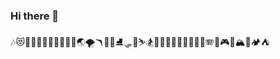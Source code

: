 ### Hi there 👋

🎶😻🧔‍♂️👨‍💻🥷🧙‍♂️🐶🦄🌏🌪🪃🤿🎣⛸🛷🎿⛷🏂🏊‍♂️🚣‍♀️🚴‍♀️🧗‍♀🎷🪗🎸🎮🎲🏔🗻🏕⛺

<!--
**konrad-kinesso/konrad-kinesso** is a ✨ _special_ ✨ repository because its `README.md` (this file) appears on your GitHub profile.

Here are some ideas to get you started:

- 🔭 I’m currently working on ...
- 🌱 I’m currently learning ...
- 👯 I’m looking to collaborate on ...
- 🤔 I’m looking for help with ...
- 💬 Ask me about ...
- 📫 How to reach me: ...
- 😄 Pronouns: ...
- ⚡ Fun fact: ...
-->
